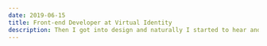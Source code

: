 ```yaml
---
date: 2019-06-15
title: Front-end Developer at Virtual Identity
description: Then I got into design and naturally I started to hear and experience a lot about Apple and the Macintosh world. I bought my first MacBook Pro in 2007, and never looked back. Apple had just recently moved from PowerPC to Intel processors, and this small change would make the transition much easier for me.
---
```

